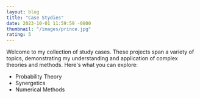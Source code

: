 ```yaml
---
layout: blog
title: "Case Stydies"
date: 2023-10-01 11:59:59 -0800
thumbnail: "/images/prince.jpg"
rating: 5
---
```


Welcome to my collection of study cases. These projects span a variety of topics, demonstrating my understanding and application of complex theories and methods. Here's what you can explore:

- Probability Theory
- Synergetics
- Numerical Methods
